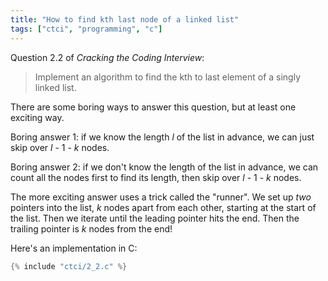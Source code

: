 ```yaml
---
title: "How to find kth last node of a linked list"
tags: ["ctci", "programming", "c"]
---
```


Question 2.2 of _Cracking the Coding Interview_:

> Implement an algorithm to find the kth to last element of a singly linked list.

There are some boring ways to answer this question,
but at least one exciting way.

Boring answer 1:
if we know the length _l_ of the list in advance,
we can just skip over _l_ - 1 - _k_ nodes.

Boring answer 2:
if we don't know the length of the list in advance,
we can count all the nodes first to find its length,
then skip over _l_ - 1 - _k_ nodes.

The more exciting answer uses a trick called the "runner".
We set up _two_ pointers into the list,
_k_ nodes apart from each other,
starting at the start of the list.
Then we iterate until the leading pointer hits the end.
Then the trailing pointer is _k_ nodes from the end!

Here's an implementation in C:

```c
{% include "ctci/2_2.c" %}
```